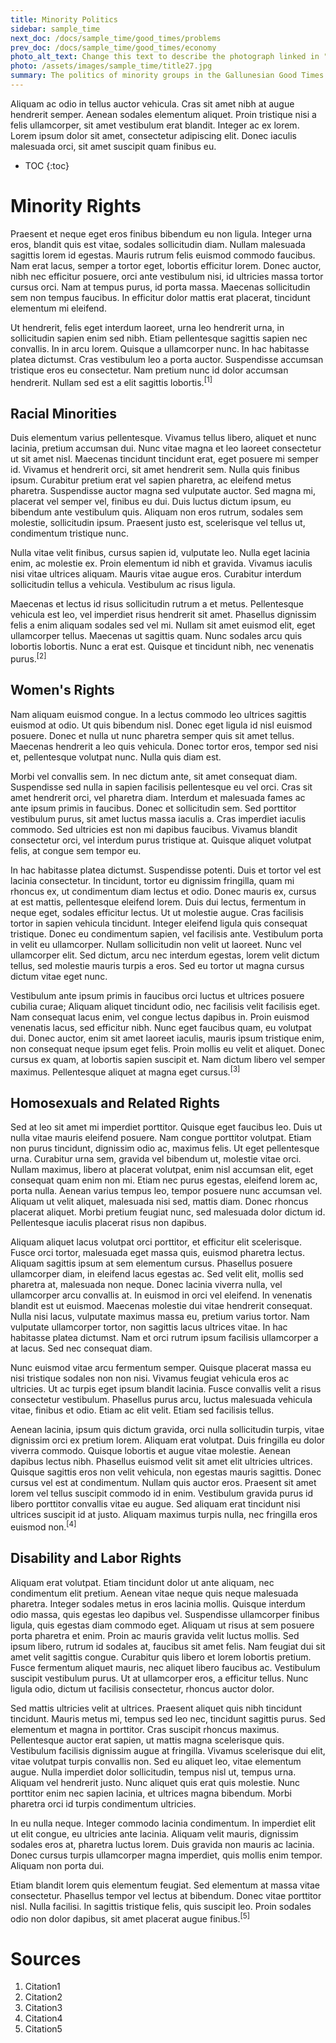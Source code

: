 ```yaml
---
title: Minority Politics
sidebar: sample_time
next_doc: /docs/sample_time/good_times/problems
prev_doc: /docs/sample_time/good_times/economy
photo_alt_text: Change this text to describe the photograph linked in "photo".
photo: /assets/images/sample_time/title27.jpg
summary: The politics of minority groups in the Gallunesian Good Times.
---
```


Aliquam ac odio in tellus auctor vehicula. Cras sit amet nibh at augue hendrerit semper. Aenean sodales elementum aliquet. Proin tristique nisi a felis ullamcorper, sit amet vestibulum erat blandit. Integer ac ex lorem. Lorem ipsum dolor sit amet, consectetur adipiscing elit. Donec iaculis malesuada orci, sit amet suscipit quam finibus eu.

* TOC
{:toc}

# Minority Rights

Praesent et neque eget eros finibus bibendum eu non ligula. Integer urna eros, blandit quis est vitae, sodales sollicitudin diam. Nullam malesuada sagittis lorem id egestas. Mauris rutrum felis euismod commodo faucibus. Nam erat lacus, semper a tortor eget, lobortis efficitur lorem. Donec auctor, nibh nec efficitur posuere, orci ante vestibulum nisi, id ultricies massa tortor cursus orci. Nam at tempus purus, id porta massa. Maecenas sollicitudin sem non tempus faucibus. In efficitur dolor mattis erat placerat, tincidunt elementum mi eleifend. 

Ut hendrerit, felis eget interdum laoreet, urna leo hendrerit urna, in sollicitudin sapien enim sed nibh. Etiam pellentesque sagittis sapien nec convallis. In in arcu lorem. Quisque a ullamcorper nunc. In hac habitasse platea dictumst. Cras vestibulum leo a porta auctor. Suspendisse accumsan tristique eros eu consectetur. Nam pretium nunc id dolor accumsan hendrerit. Nullam sed est a elit sagittis lobortis.<sup>[1]</sup> 

## Racial Minorities

Duis elementum varius pellentesque. Vivamus tellus libero, aliquet et nunc lacinia, pretium accumsan dui. Nunc vitae magna et leo laoreet consectetur ut sit amet nisl. Maecenas tincidunt tincidunt erat, eget posuere mi semper id. Vivamus et hendrerit orci, sit amet hendrerit sem. Nulla quis finibus ipsum. Curabitur pretium erat vel sapien pharetra, ac eleifend metus pharetra. Suspendisse auctor magna sed vulputate auctor. Sed magna mi, placerat vel semper vel, finibus eu dui. Duis luctus dictum ipsum, eu bibendum ante vestibulum quis. Aliquam non eros rutrum, sodales sem molestie, sollicitudin ipsum. Praesent justo est, scelerisque vel tellus ut, condimentum tristique nunc.

Nulla vitae velit finibus, cursus sapien id, vulputate leo. Nulla eget lacinia enim, ac molestie ex. Proin elementum id nibh et gravida. Vivamus iaculis nisi vitae ultrices aliquam. Mauris vitae augue eros. Curabitur interdum sollicitudin tellus a vehicula. Vestibulum ac risus ligula.

Maecenas et lectus id risus sollicitudin rutrum a et metus. Pellentesque vehicula est leo, vel imperdiet risus hendrerit sit amet. Phasellus dignissim felis a enim aliquam sodales sed vel mi. Nullam sit amet euismod elit, eget ullamcorper tellus. Maecenas ut sagittis quam. Nunc sodales arcu quis lobortis lobortis. Nunc a erat est. Quisque et tincidunt nibh, nec venenatis purus.<sup>[2]</sup>

## Women's Rights

Nam aliquam euismod congue. In a lectus commodo leo ultrices sagittis euismod at odio. Ut quis bibendum nisl. Donec eget ligula id nisl euismod posuere. Donec et nulla ut nunc pharetra semper quis sit amet tellus. Maecenas hendrerit a leo quis vehicula. Donec tortor eros, tempor sed nisi et, pellentesque volutpat nunc. Nulla quis diam est.

Morbi vel convallis sem. In nec dictum ante, sit amet consequat diam. Suspendisse sed nulla in sapien facilisis pellentesque eu vel orci. Cras sit amet hendrerit orci, vel pharetra diam. Interdum et malesuada fames ac ante ipsum primis in faucibus. Donec et sollicitudin sem. Sed porttitor vestibulum purus, sit amet luctus massa iaculis a. Cras imperdiet iaculis commodo. Sed ultricies est non mi dapibus faucibus. Vivamus blandit consectetur orci, vel interdum purus tristique at. Quisque aliquet volutpat felis, at congue sem tempor eu.

In hac habitasse platea dictumst. Suspendisse potenti. Duis et tortor vel est lacinia consectetur. In tincidunt, tortor eu dignissim fringilla, quam mi rhoncus ex, ut condimentum diam lectus et odio. Donec mauris ex, cursus at est mattis, pellentesque eleifend lorem. Duis dui lectus, fermentum in neque eget, sodales efficitur lectus. Ut ut molestie augue. Cras facilisis tortor in sapien vehicula tincidunt. Integer eleifend ligula quis consequat tristique. Donec eu condimentum sapien, vel facilisis ante. Vestibulum porta in velit eu ullamcorper. Nullam sollicitudin non velit ut laoreet. Nunc vel ullamcorper elit. Sed dictum, arcu nec interdum egestas, lorem velit dictum tellus, sed molestie mauris turpis a eros. Sed eu tortor ut magna cursus dictum vitae eget nunc.

Vestibulum ante ipsum primis in faucibus orci luctus et ultrices posuere cubilia curae; Aliquam aliquet tincidunt odio, nec facilisis velit facilisis eget. Nam consequat lacus enim, vel congue lectus dapibus in. Proin euismod venenatis lacus, sed efficitur nibh. Nunc eget faucibus quam, eu volutpat dui. Donec auctor, enim sit amet laoreet iaculis, mauris ipsum tristique enim, non consequat neque ipsum eget felis. Proin mollis eu velit et aliquet. Donec cursus ex quam, at lobortis sapien suscipit et. Nam dictum libero vel semper maximus. Pellentesque aliquet at magna eget cursus.<sup>[3]</sup>

## Homosexuals and Related Rights

Sed at leo sit amet mi imperdiet porttitor. Quisque eget faucibus leo. Duis ut nulla vitae mauris eleifend posuere. Nam congue porttitor volutpat. Etiam non purus tincidunt, dignissim odio ac, maximus felis. Ut eget pellentesque urna. Curabitur urna sem, gravida vel bibendum ut, molestie vitae orci. Nullam maximus, libero at placerat volutpat, enim nisl accumsan elit, eget consequat quam enim non mi. Etiam nec purus egestas, eleifend lorem ac, porta nulla. Aenean varius tempus leo, tempor posuere nunc accumsan vel. Aliquam ut velit aliquet, malesuada nisi sed, mattis diam. Donec rhoncus placerat aliquet. Morbi pretium feugiat nunc, sed malesuada dolor dictum id. Pellentesque iaculis placerat risus non dapibus.

Aliquam aliquet lacus volutpat orci porttitor, et efficitur elit scelerisque. Fusce orci tortor, malesuada eget massa quis, euismod pharetra lectus. Aliquam sagittis ipsum at sem elementum cursus. Phasellus posuere ullamcorper diam, in eleifend lacus egestas ac. Sed velit elit, mollis sed pharetra at, malesuada non neque. Donec lacinia viverra nulla, vel ullamcorper arcu convallis at. In euismod in orci vel eleifend. In venenatis blandit est ut euismod. Maecenas molestie dui vitae hendrerit consequat. Nulla nisi lacus, vulputate maximus massa eu, pretium varius tortor. Nam vulputate ullamcorper tortor, non sagittis lacus ultrices vitae. In hac habitasse platea dictumst. Nam et orci rutrum ipsum facilisis ullamcorper a at lacus. Sed nec consequat diam.

Nunc euismod vitae arcu fermentum semper. Quisque placerat massa eu nisi tristique sodales non non nisi. Vivamus feugiat vehicula eros ac ultricies. Ut ac turpis eget ipsum blandit lacinia. Fusce convallis velit a risus consectetur vestibulum. Phasellus purus arcu, luctus malesuada vehicula vitae, finibus et odio. Etiam ac elit velit. Etiam sed facilisis tellus.

Aenean lacinia, ipsum quis dictum gravida, orci nulla sollicitudin turpis, vitae dignissim orci ex pretium lorem. Aliquam erat volutpat. Duis fringilla eu dolor viverra commodo. Quisque lobortis et augue vitae molestie. Aenean dapibus lectus nibh. Phasellus euismod velit sit amet elit ultricies ultrices. Quisque sagittis eros non velit vehicula, non egestas mauris sagittis. Donec cursus vel est at condimentum. Nullam quis auctor eros. Praesent sit amet lorem vel tellus suscipit commodo id in enim. Vestibulum gravida purus id libero porttitor convallis vitae eu augue. Sed aliquam erat tincidunt nisi ultrices suscipit id at justo. Aliquam maximus turpis nulla, nec fringilla eros euismod non.<sup>[4]</sup>

## Disability and Labor Rights

Aliquam erat volutpat. Etiam tincidunt dolor ut ante aliquam, nec condimentum elit pretium. Aenean vitae neque quis neque malesuada pharetra. Integer sodales metus in eros lacinia mollis. Quisque interdum odio massa, quis egestas leo dapibus vel. Suspendisse ullamcorper finibus ligula, quis egestas diam commodo eget. Aliquam ut risus at sem posuere porta pharetra et enim. Proin ac mauris gravida velit luctus mollis. Sed ipsum libero, rutrum id sodales at, faucibus sit amet felis. Nam feugiat dui sit amet velit sagittis congue. Curabitur quis libero et lorem lobortis pretium. Fusce fermentum aliquet mauris, nec aliquet libero faucibus ac. Vestibulum suscipit vestibulum purus. Ut at ullamcorper eros, a efficitur tellus. Nunc ligula odio, dictum ut facilisis consectetur, rhoncus auctor dolor.

Sed mattis ultricies velit at ultrices. Praesent aliquet quis nibh tincidunt tincidunt. Mauris metus mi, tempus sed leo nec, tincidunt sagittis purus. Sed elementum et magna in porttitor. Cras suscipit rhoncus maximus. Pellentesque auctor erat sapien, ut mattis magna scelerisque quis. Vestibulum facilisis dignissim augue at fringilla. Vivamus scelerisque dui elit, vitae volutpat turpis convallis non. Sed eu aliquet leo, vitae elementum augue. Nulla imperdiet dolor sollicitudin, tempus nisl ut, tempus urna. Aliquam vel hendrerit justo. Nunc aliquet quis erat quis molestie. Nunc porttitor enim nec sapien lacinia, et ultrices magna bibendum. Morbi pharetra orci id turpis condimentum ultricies.

In eu nulla neque. Integer commodo lacinia condimentum. In imperdiet elit ut elit congue, eu ultricies ante lacinia. Aliquam velit mauris, dignissim sodales eros at, pharetra luctus lorem. Duis gravida non mauris ac lacinia. Donec cursus turpis ullamcorper magna imperdiet, quis mollis enim tempor. Aliquam non porta dui.

Etiam blandit lorem quis elementum feugiat. Sed elementum at massa vitae consectetur. Phasellus tempor vel lectus at bibendum. Donec vitae porttitor nisl. Nulla facilisi. In sagittis tristique felis, quis suscipit leo. Proin sodales odio non dolor dapibus, sit amet placerat augue finibus.<sup>[5]</sup>

# Sources

1. Citation1
2. Citation2
3. Citation3
4. Citation4
5. Citation5
